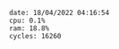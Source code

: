 

                date: 18/04/2022 04:16:54
                cpu: 0.1%
                ram: 18.8%
                cycles: 16260

                         